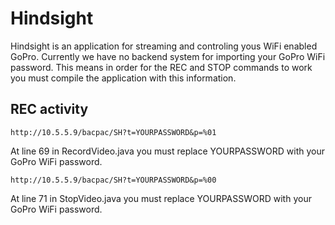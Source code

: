 Hindsight
=========

Hindsight is an application for streaming and controling yous WiFi enabled GoPro. Currently we have no backend system for importing your GoPro WiFi password. This means in order for the REC and STOP commands to work you must compile the application with this information.

## REC activity

```
http://10.5.5.9/bacpac/SH?t=YOURPASSWORD&p=%01
```

At line 69 in RecordVideo.java you must replace YOURPASSWORD with your GoPro WiFi password.


```
http://10.5.5.9/bacpac/SH?t=YOURPASSWORD&p=%00
```

At line 71 in StopVideo.java you must replace YOURPASSWORD with your GoPro WiFi password.
